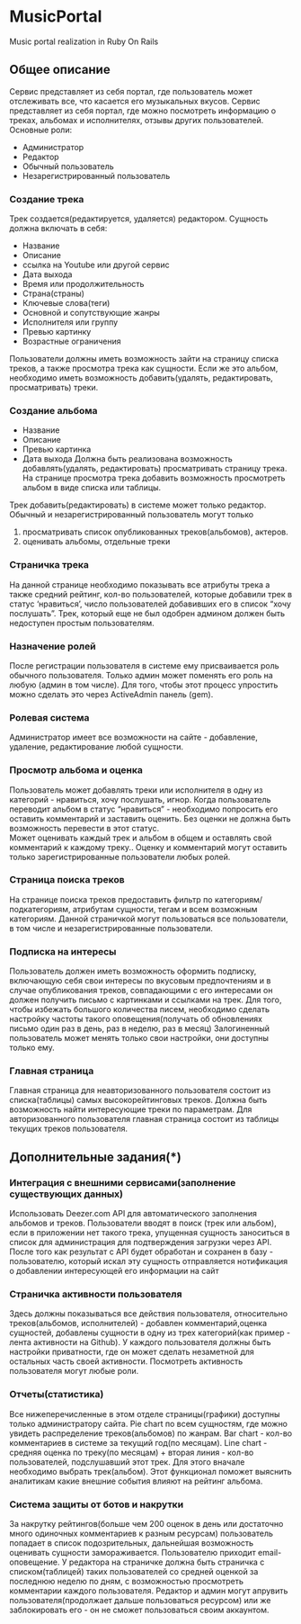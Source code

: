 # MusicPortal

Music portal realization in Ruby On Rails

## Общее описание

Сервис представляет из себя портал, где пользователь может отслеживать все, что касается его музыкальных вкусов.
Сервис представляет из себя портал, где можно посмотреть информацию о треках, альбомах и исполнителях, отзывы других пользователей.
Основные роли: 
+ Администратор
+ Редактор
+ Обычный пользователь
+ Незарегистрированный пользователь

### Создание трека

Трек создается(редактируется, удаляется) редактором.
Сущность должна включать в себя:
+ Название
+ Описание
+ ссылка на Youtube или другой сервис
+ Дата выхода
+ Время или продолжительность
+ Страна(страны)
+ Ключевые слова(теги)
+ Основной и сопутствующие жанры
+ Исполнителя или группу
+ Превью картинку
+ Возрастные ограничения
 
Пользователи должны иметь возможность зайти на страницу списка треков, а также просмотра трека как сущности. 
Если же это альбом, необходимо иметь возможность добавить(удалять, редактировать, просматривать)  треки. 

### Создание альбома

+ Название
+ Описание
+ Превью картинка
+ Дата выхода
Должна быть реализована возможность добавлять(удалять, редактировать) просматривать страницу трека. На странице просмотра трека добавить возможность просмотреть альбом в виде списка или таблицы. 

Трек добавить(редактировать) в системе может только редактор. Обычный и незарегистрированный пользователь могут только 
1) просматривать список опубликованных треков(альбомов), актеров.
2) оценивать альбомы, отдельные треки


### Страничка трека

На данной странице необходимо показывать все атрибуты трека  а также средний рейтинг, кол-во пользователей, которые добавили трек в статус ‘нравиться’, число пользователей добавивших его в список  “хочу послушать”. Трек, который еще не был одобрен админом должен быть недоступен простым пользователям. 


### Назначение ролей

После регистрации пользователя в системе ему присваивается роль обычного
пользователя. Только админ может поменять его роль на любую (админ в том числе). 
Для того, чтобы этот процесс упростить можно сделать это через ActiveAdmin
панель (gem).

### Ролевая система

Администратор имеет все возможности на сайте - добавление, удаление, редактирование любой сущности. 
	
### Просмотр альбома и оценка

Пользователь может добавлять треки или исполнителя в одну из категорий - нравиться, хочу послушать, игнор.
Когда пользователь переводит альбом в статус “нравиться” - необходимо попросить его оставить комментарий и заставить оценить. Без оценки не должна быть возможность перевести в этот статус.  
Может оценивать каждый трек и альбом в общем и оставлять свой комментарий к каждому треку..
Оценку и комментарий могут оставить только зарегистрированные пользователи любых ролей. 

### Страница поиска треков

На странице поиска треков предоставить фильтр по категориям/подкатегориям, атрибутам сущности, тегам и всем возможным категориям.
Данной страничкой могут пользоваться все пользователи, в том числе и незарегистрированные пользователи. 

### Подписка на интересы

Пользователь должен иметь возможность оформить подписку, включающую себя свои интересы по вкусовым предпочтениям и в случае опубликования треков, совпадающими с его интересами он должен получить письмо с картинками и ссылками на трек. 
Для того, чтобы избежать большого количества писем, необходимо сделать настройку частоты такого оповещения(получать об обновлениях письмо один раз в день, раз в неделю, раз в месяц)
Залогиненный пользователь может менять только свои настройки, они доступны только ему.

### Главная страница

Главная страница для неавторизованного пользователя состоит из списка(таблицы) самых высокорейтинговых треков. Должна быть возможность найти интересующие треки по параметрам. 
Для авторизованного пользователя главная страница состоит из таблицы текущих треков пользователя. 

## Дополнительные задания(*)


### Интеграция с внешними сервисами(заполнение существующих данных)

Использовать Deezer.com  API для автоматического заполнения альбомов и треков. Пользователи вводят в поиск (трек или альбом), если в приложении нет такого трека, упущенная сущность заноситься в список для администрация для подтверждения загрузки через API. После того как результат с API будет обработан и сохранен в базу - пользователю, который искал эту сущность отправляется нотификация о добавлении интересующей его информации на сайт


### Страничка активности пользователя

Здесь должны показываться  все действия пользователя, относительно треков(альбомов, исполнителей) - добавлен комментарий,оценка сущностей, добавлены сущности в одну из трех категорий(как пример - лента активности на Github). 
У каждого пользователя должны быть настройки приватности, где он может сделать незаметной для остальных часть своей активности.
Посмотреть активность пользователя могут любые роли.


### Отчеты(статистика)

Все нижеперечисленные в этом отделе страницы(графики) доступны только администратору сайта. 
Pie chart  по всем сущностям, где можно увидеть распределение треков(альбомов) по жанрам. 
Bar chart - кол-во комментариев в системе за текущий год(по месяцам).
Line chart  - средняя оценка по треку(по месяцам) + вторая линия - кол-во пользователей, подслушавший этот трек. Для этого вначале необходимо выбрать трек(альбом). Этот функционал поможет выяснить аналитикам какие внешние события влияют на рейтинг альбома. 


### Система защиты от ботов и накрутки

За накрутку рейтингов(больше чем 200 оценок в день или достаточно много одиночных комментариев к разным ресурсам) пользователь попадает в список подозрительных, дальнейшая возможность оценивать сущности замораживается. Пользователю приходит email-оповещение. У редактора на страничке должна быть страничка с списком(таблицей) таких пользователей со средней оценкой за последнюю неделю по дням, с возможностью просмотреть комментарии каждого пользователя. 
Редактор и админ могут апрувить пользователя(продолжает дальше пользоваться ресурсом) или же заблокировать его - он не сможет пользоваться своим аккаунтом. 
